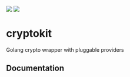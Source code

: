 ![](https://img.shields.io/travis/pagarme/cryptokit.svg) ![](https://img.shields.io/coveralls/pagarme/cryptokit.svg)

# cryptokit
Golang crypto wrapper with pluggable providers

## Documentation

[](https://godoc.org/github.com/pagarme/cryptokit)


